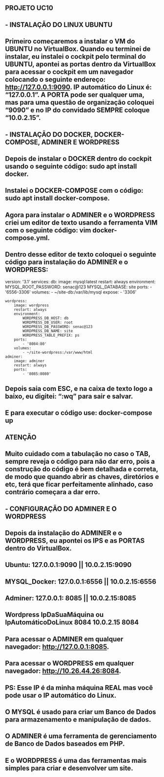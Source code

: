 ## PROJETO UC10

## - INSTALAÇÃO DO LINUX UBUNTU

## Primeiro começaremos a instalar o VM do UBUNTU no VirtualBox. Quando eu terminei de instalar, eu instalei o cockpit pelo terminal do UBUNTU, apontei as portas dentro da VirtualBox para acessar o cockpit em um navegador colocando o seguinte endereço: http://127.0.0.1:9090. IP automático do Linux é: “127.0.0.1”. A PORTA pode ser qualquer uma, mas para uma questão de organização coloquei “9090” e no IP do convidado SEMPRE coloque “10.0.2.15”.

## - INSTALAÇÃO DO DOCKER, DOCKER-COMPOSE, ADMINER E WORDPRESS

## Depois de instalar o DOCKER dentro do cockpit usando o seguinte código: sudo apt install docker.
## Instalei o DOCKER-COMPOSE com o código: sudo apt install docker-compose.
## Agora para instalar o ADMINER e o WORDPRESS criei um editor de texto usando a ferramenta VIM com o seguinte código: vim docker-compose.yml.
## Dentro desse editor de texto coloquei o seguinte código para instalação do ADMINER e o WORDPRESS:
version: '3.1'
services: 
    db:
        image: mysql:latest
        restart: always
        environment:
            MYSQL_ROOT_PASSWORD: senac@123
            MYSQL_DATABASE: site
        ports:
            - '6556-3306'
        volumes:
            - ~/site-db:/var/lib/mysql
        expose: 
            - '3306'
   
    wordpress:
        image: wordpress
        restart: always
        environment:
            WORDPRESS_DB_HOST: db
            WORDPRESS_DB_USER: root
            WORDPRESS_DB_PASSWORD: senac@123
            WORDPRESS_DB_NAME: site
            WORDPRESS_TABLE_PREFIX: ps
        ports:
            - '8084:80'
        volumes:
            - ~/site-wordpress:/var/www/html
    adminer:
        image: adminer
        restart: always
        ports:
            - '8085:8080'

## Depois saia com ESC, e na caixa de texto logo a baixo, eu digitei: “:wq” para sair e salvar.
## E para executar o código use: docker-compose up

## ATENÇÃO
## Muito cuidado com a tabulação no caso o TAB, sempre reveja o código para não dar erro, pois a construção do código é bem detalhada e correta, de modo que quando abrir as chaves, diretórios e etc, terá que ficar perfeitamente alinhado, caso contrário começara a dar erro.


## - CONFIGURAÇÃO DO ADMINER E O WORDPRESS

## Depois da instalação do ADMINER e o WORDPRESS, eu apontei os IPS e as PORTAS dentro do VirtualBox.


## Ubuntu: 127.0.0.1:9090 || 10.0.2.15:9090
## MYSQL_Docker: 127.0.0.1:6556 || 10.0.2.15:6556
## Adminer: 127.0.0.1: 8085 || 10.0.2.15:8085
## Wordpress	IpDaSuaMáquina ou IpAutomáticoDoLinux	8084	10.0.2.15	8084

## Para acessar o ADMINER em qualquer navegador: http://127.0.0.1:8085.

## Para acessar o WORDPRESS em qualquer navegador: http://10.26.44.26:8084.
## PS: Esse IP é da minha máquina REAL mas você pode usar o IP automático do Linux.


## O MYSQL é usado para criar um Banco de Dados para armazenamento e manipulação de dados.

## O ADMINER é uma ferramenta de gerenciamento de Banco de Dados baseados em PHP.

## E o WORDPRESS é uma das ferramentas mais simples para criar e desenvolver um site.

